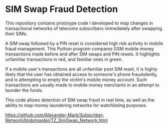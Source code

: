 # SIM Swap Fraud Detection
This repository contains prototype code I developed to map changes in transactional networks of telecoms subscribers immediately after swapping their SIMs.  

A SIM swap followed by a PIN reset is considered high risk activity in mobile fraud management. This Python program compares GSM mobile money transactions made before and after SIM swaps and PIN resets. It highlights unfamiliar transactions in red, and familiar ones in green. 

If a mobile user's transactions are all unfamiliar post SIM reset, it is highly likely that the user has obtained access to someone's phone fraudulently, and is attempting to empty the victim's mobile money account. Such transactions are usually made to mobile money merchants in an attempt to launder the funds. 

This code allows detection of SIM swap fraud in real time, as well as the ability to map money laundering networks for watchlisting purposes.  


https://github.com/Alexander-Mark/Subscriber-Network/blob/master/TZ_SimSwap_Network.html
